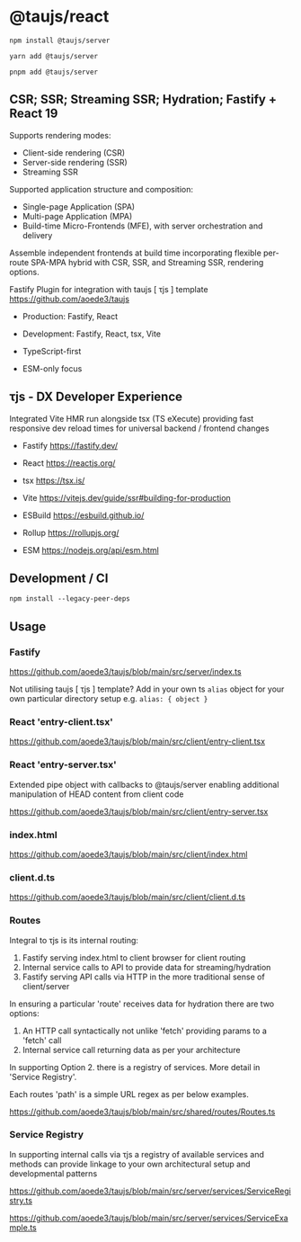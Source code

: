 # @taujs/react

`npm install @taujs/server`

`yarn add @taujs/server`

`pnpm add @taujs/server`

## CSR; SSR; Streaming SSR; Hydration; Fastify + React 19

Supports rendering modes:

- Client-side rendering (CSR)
- Server-side rendering (SSR)
- Streaming SSR

Supported application structure and composition:

- Single-page Application (SPA)
- Multi-page Application (MPA)
- Build-time Micro-Frontends (MFE), with server orchestration and delivery

Assemble independent frontends at build time incorporating flexible per-route SPA-MPA hybrid with CSR, SSR, and Streaming SSR, rendering options.

Fastify Plugin for integration with taujs [ τjs ] template https://github.com/aoede3/taujs

- Production: Fastify, React
- Development: Fastify, React, tsx, Vite

- TypeScript-first
- ESM-only focus

## τjs - DX Developer Experience

Integrated Vite HMR run alongside tsx (TS eXecute) providing fast responsive dev reload times for universal backend / frontend changes

- Fastify https://fastify.dev/
- React https://reactjs.org/
- tsx https://tsx.is/
- Vite https://vitejs.dev/guide/ssr#building-for-production

- ESBuild https://esbuild.github.io/
- Rollup https://rollupjs.org/
- ESM https://nodejs.org/api/esm.html

## Development / CI

`npm install --legacy-peer-deps`

## Usage

### Fastify

https://github.com/aoede3/taujs/blob/main/src/server/index.ts

Not utilising taujs [ τjs ] template? Add in your own ts `alias` object for your own particular directory setup e.g. `alias: { object }`

### React 'entry-client.tsx'

https://github.com/aoede3/taujs/blob/main/src/client/entry-client.tsx

### React 'entry-server.tsx'

Extended pipe object with callbacks to @taujs/server enabling additional manipulation of HEAD content from client code

https://github.com/aoede3/taujs/blob/main/src/client/entry-server.tsx

### index.html

https://github.com/aoede3/taujs/blob/main/src/client/index.html

### client.d.ts

https://github.com/aoede3/taujs/blob/main/src/client/client.d.ts

### Routes

Integral to τjs is its internal routing:

1. Fastify serving index.html to client browser for client routing
2. Internal service calls to API to provide data for streaming/hydration
3. Fastify serving API calls via HTTP in the more traditional sense of client/server

In ensuring a particular 'route' receives data for hydration there are two options:

1. An HTTP call syntactically not unlike 'fetch' providing params to a 'fetch' call
2. Internal service call returning data as per your architecture

In supporting Option 2. there is a registry of services. More detail in 'Service Registry'.

Each routes 'path' is a simple URL regex as per below examples.

https://github.com/aoede3/taujs/blob/main/src/shared/routes/Routes.ts

### Service Registry

In supporting internal calls via τjs a registry of available services and methods can provide linkage to your own architectural setup and developmental patterns

https://github.com/aoede3/taujs/blob/main/src/server/services/ServiceRegistry.ts

https://github.com/aoede3/taujs/blob/main/src/server/services/ServiceExample.ts
